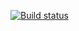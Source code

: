 [![Build status](https://ci.appveyor.com/api/projects/status/85pabpsiinu8j0he?svg=true)](https://ci.appveyor.com/project/alekseevm/patterns1)
